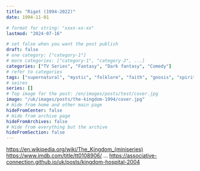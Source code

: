 ```yaml
---
title: "Riget (1994-2022)"
date: 1994-11-01

# format for string: "xxxx-xx-xx"
lastmod: "2024-07-16"

# set false when you want the post publish
draft: false
# one category: ["category-1"]
# more categories: ["category-1", "category-2", ...]
categories: ["TV Series", "Fantasy", "Dark fantasy", "Comedy"]
# refer to categories
tags: ["supernatural", "mystic", "folklore", "faith", "gnosis", "spiritism", "hospital", "lars von trier"]
# seires
series: []
# Top image for the post: /en/images/posts/test/cover.jpg
image: "/uk/images/posts/the-kingdom-1994/cover.jpg"
# Hide from home and other main page
hideFromCenter: false
# Hide from archive page
hideFromArchives: false
# Hide from everything but the archive
hideFromSection: false
---
```

https://en.wikipedia.org/wiki/The_Kingdom_(miniseries)
https://www.imdb.com/title/tt0108906/
...
https://associative-connection.github.io/uk/posts/kingdom-hospital-2004
<!--more-->
